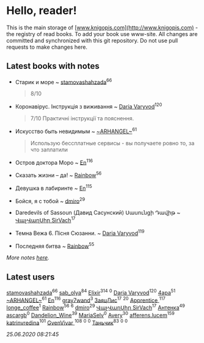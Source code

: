 # Hello, reader!
This is the main storage of [www.knigopis.com](http://www.knigopis.com) - the registry of read books.
To add your book use www-site. All changes are committed and synchronized with this git repository.
Do not use pull requests to make changes here.


## Latest books with notes
* Старик и море ~ [stamovashahzada](users/310/310646815-vkontakte)<sup>66</sup>
    > 8/10

* Коронавірус. Інструкція з виживання ~ [Daria Varyvod](users/829/829893410524253-facebook)<sup>120</sup>
    > 7/10 Практичні інструкції та пояснення.

* Искусство быть невидимым ~ [~ARHANGEL~](users/642/64251996-vkontakte)<sup>61</sup>
    > Использую бессплатные сервисы - вы получаете ровно то, за что заплатили

* Остров доктора Моро ~ [En](users/333/333646551-vkontakte)<sup>116</sup>

* Сказать жизни – да! ~ [Rainbow](users/109/109787328219839805802-google)<sup>56</sup>

* Девушка в лабиринте ~ [En](users/333/333646551-vkontakte)<sup>115</sup>

* Бойся, я с тобой ~ [dmiro](users/571/5714115-vkontakte)<sup>29</sup>

* Daredevils of Sassoun (Давид Сасунский)
Սասունցի Դավիթ ~ [ՎաչՎաղՍիր SirVach](users/113/1130000004300166-yandex)<sup>17</sup>

* Темна Вежа 6. Пісня Сюзанни. ~ [Daria Varyvod](users/829/829893410524253-facebook)<sup>119</sup>

* Последняя битва ~ [Rainbow](users/109/109787328219839805802-google)<sup>55</sup>


_More notes [here](latest_books_with_notes.md)._


## Latest users
[stamovashahzada](users/310/310646815-vkontakte)<sup>66</sup> 
[sab_olya](users/139/139338401-vkontakte)<sup>84</sup> 
[Elixir](users/115/115826717712507836033-google)<sup>314</sup> 
[](users/241/2417202-vkontakte)<sup>0</sup> 
[Daria Varyvod](users/829/829893410524253-facebook)<sup>120</sup> 
[4apa](users/117/117392596378069249667-google)<sup>51</sup> 
[~ARHANGEL~](users/642/64251996-vkontakte)<sup>61</sup> 
[En](users/333/333646551-vkontakte)<sup>116</sup> 
[gray7wand](users/110/110080946273609412257-google)<sup>3</sup> 
[ЗаяцЛис](users/112/112388384595246311466-google)<sup>17</sup> 
[](users/153/1537586159620888-facebook)<sup>20</sup> 
[Apprentice ](users/528/52821952-vkontakte)<sup>117</sup> 
[longe_coffee](users/369/369557556-vkontakte)<sup>1</sup> 
[Rainbow](users/109/109787328219839805802-google)<sup>56</sup> 
[](users/104/104731829794763834502-google)<sup>6</sup> 
[dmiro](users/571/5714115-vkontakte)<sup>29</sup> 
[ՎաչՎաղՍիր SirVach](users/113/1130000004300166-yandex)<sup>17</sup> 
[Антенка](users/118/118158645037334943900-google)<sup>49</sup> 
[ascargb](users/101/10125314-vkontakte)<sup>0</sup> 
[Dandelion_Wine](users/586/58602788-vkontakte)<sup>39</sup> 
[MariaSelv](users/111/111954412181372496903-google)<sup>0</sup> 
[Avery](users/567/56734832-yandex)<sup>30</sup> 
[afferens.lucem](users/196/196071655-vkontakte)<sup>159</sup> 
[katrinvredina](users/233/2336755-vkontakte)<sup>101</sup> 
[GvenVivar ](users/158/158266434925901-facebook)<sup>108</sup> 
[](users/182/18276342038-instagram)<sup>0</sup> 
[](users/102/102300366193989005728-google)<sup>0</sup> 
[Таньчик](users/209/2096581563762610-facebook)<sup>83</sup> 
[](users/831/8317925041-instagram)<sup>0</sup> 
[](users/103/103068578327558685816-google)<sup>0</sup> 


_25.06.2020 08:21:45_

